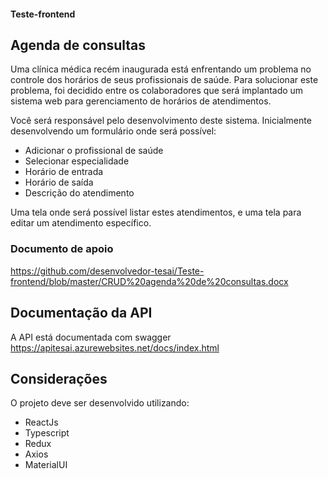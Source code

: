 #### Teste-frontend

## Agenda de consultas

Uma clínica médica recém inaugurada está enfrentando um problema no controle dos horários
de seus profissionais de saúde. Para solucionar este problema, foi decidido entre os colaboradores
que será implantado um sistema web para gerenciamento de horários de atendimentos.

Você será responsável pelo desenvolvimento deste sistema. Inicialmente desenvolvendo um formulário onde será possível:

-	Adicionar o profissional de saúde
-	Selecionar especialidade
-	Horário de entrada
-	Horário de saída
-	Descrição do atendimento

Uma tela onde será possível listar estes atendimentos, e uma tela para editar um atendimento específico.

### Documento de apoio ##
https://github.com/desenvolvedor-tesai/Teste-frontend/blob/master/CRUD%20agenda%20de%20consultas.docx
## Documentação da API ##
 A API está documentada com swagger
 https://apitesai.azurewebsites.net/docs/index.html

## Considerações ##
O projeto deve ser desenvolvido utilizando:
- ReactJs
- Typescript
- Redux
- Axios
- MaterialUI

